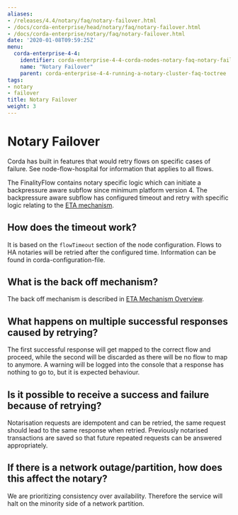 ```yaml
---
aliases:
- /releases/4.4/notary/faq/notary-failover.html
- /docs/corda-enterprise/head/notary/faq/notary-failover.html
- /docs/corda-enterprise/notary/faq/notary-failover.html
date: '2020-01-08T09:59:25Z'
menu:
  corda-enterprise-4-4:
    identifier: corda-enterprise-4-4-corda-nodes-notary-faq-notary-failover
    name: "Notary Failover"
    parent: corda-enterprise-4-4-running-a-notary-cluster-faq-toctree
tags:
- notary
- failover
title: Notary Failover
weight: 3
---
```



# Notary Failover

Corda has built in features that would retry flows on specific cases of failure. See node-flow-hospital for information
that applies to all flows.

The FinalityFlow contains notary specific logic which can initiate a backpressure aware subflow since minimum platform version 4.
The backpressure aware subflow has configured timeout and retry with specific logic relating
to the [ETA mechanism](eta-mechanism.md).


## How does the timeout work?

It is based on the `flowTimeout` section of the node configuration. Flows to HA notaries will be retried after the configured
time. Information can be found in corda-configuration-file.


## What is the back off mechanism?

The back off mechanism is described in [ETA Mechanism Overview](eta-mechanism.md).


## What happens on multiple successful responses caused by retrying?

The first successful response will get mapped to the correct flow and proceed, while the second will be discarded as there will
be no flow to map to anymore. A warning will be logged into the console that a response has nothing to go to, but it is expected
behaviour.


## Is it possible to receive a success and failure because of retrying?

Notarisation requests are idempotent and can be retried, the same request should lead to the same response when retried.
Previously notarised transactions are saved so that future repeated requests can be answered appropriately.


## If there is a network outage/partition, how does this affect the notary?

We are prioritizing consistency over availability. Therefore the service will halt on the minority side of a network partition.
